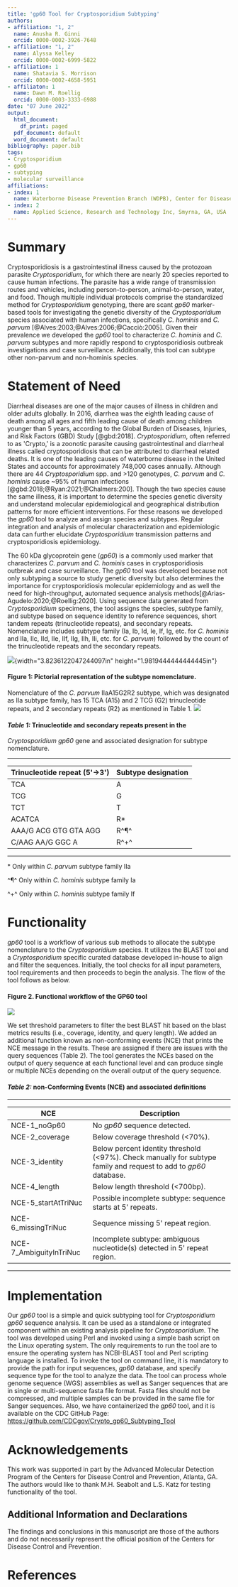 ```yaml
---
title: 'gp60 Tool for Cryptosporidium Subtyping'
authors:
- affiliation: "1, 2"
  name: Anusha R. Ginni
  orcid: 0000-0002-3926-7648
- affiliation: "1, 2"
  name: Alyssa Kelley
  orcid: 0000-0002-6999-5822
- affiliation: 1
  name: Shatavia S. Morrison
  orcid: 0000-0002-4658-5951
- affiliaton: 1
  name: Dawn M. Roellig
  orcid: 0000-0003-3333-6988
date: "07 June 2022"
output:
  html_document:
    df_print: paged
  pdf_document: default
  word_document: default
bibliography: paper.bib
tags:
- Cryptosporidium
- gp60
- subtyping
- molecular surveillance
affiliations:
- index: 1
  name: Waterborne Disease Prevention Branch (WDPB), Center for Disease Control and Prevention, Atlanta, GA, USA 
- index: 2
  name: Applied Science, Research and Technology Inc, Smyrna, GA, USA
---
```


# Summary

Cryptosporidiosis is a gastrointestinal illness caused by the protozoan
parasite *Cryptosporidium*, for which there are nearly 20 species
reported to cause human infections. The parasite has a wide range of
transmission routes and vehicles, including person-to-person,
animal-to-person, water, and food. Though multiple individual protocols
comprise the standardized method for *Cryptosporidium* genotyping, there
are scant *gp60* marker-based tools for investigating the genetic
diversity of the *Cryptosporidium* species associated with human
infections, specifically *C. hominis* and *C. parvum* [@Alves:2003;@Alves:2006;@Cacciò:2005]. Given
their prevalence we developed the *gp60* tool to characterize *C.
hominis* and *C. parvum* subtypes and more rapidly respond to
cryptosporidiosis outbreak investigations and case surveillance.
Additionally, this tool can subtype other non-parvum and non-hominis
species.

# Statement of Need

Diarrheal diseases are one of the major causes of illness in children
and older adults globally. In 2016, diarrhea was the eighth leading
cause of death among all ages and fifth leading cause of death among
children younger than 5 years, according to the Global Burden of
Diseases, Injuries, and Risk Factors (GBD) Study [@gbd:2018].
*Cryptosporidium*, often referred to as 'Crypto,' is a zoonotic parasite
causing gastrointestinal and diarrheal illness called cryptosporidiosis
that can be attributed to diarrheal related deaths. It is one of the
leading causes of waterborne disease in the United States and accounts
for approximately 748,000 cases annually. Although there are 44
*Cryptosporidium* spp. and \>120 genotypes, *C. parvum* and *C. hominis*
cause \~95% of human infections [@gbd:2018;@Ryan:2021;@Chalmers:200]. Though the two species cause
the same illness, it is important to determine the species genetic
diversity and understand molecular epidemiological and geographical
distribution patterns for more efficient interventions. For these
reasons we developed the *gp60* tool to analyze and assign species and
subtypes. Regular integration and analysis of molecular characterization
and epidemiologic data can further elucidate *Cryptosporidium*
transmission patterns and cryptosporidiosis epidemiology.

The 60 kDa glycoprotein gene (*gp60*) is a commonly used marker that
characterizes *C. parvum* and *C. hominis* cases in cryptosporidiosis
outbreak and case surveillance. The *gp60* tool was developed because
not only subtyping a source to study genetic diversity but also
determines the importance for cryptosporidiosis molecular epidemiology
and as well the need for high-throughput, automated sequence analysis
methods[@Arias-Agudelo:2020;@Roellig:2020]. Using sequence data generated from *Cryptosporidium* specimens,
the tool assigns the species, subtype family, and subtype based on
sequence identity to reference sequences, short tandem repeats
(trinucleotide repeats), and secondary repeats. Nomenclature includes
subtype family (Ia, Ib, Id, Ie, If, Ig, etc. for *C. hominis* and IIa,
IIc, IId, IIe, IIf, IIg, IIh, IIi, etc. for *C. parvum*) followed by the
count of the trinucleotide repeats and the secondary repeats.

![](Paper/Nomenclature.png){width="3.8236122047244097in"
height="1.9819444444444445in"}

#### Figure 1: Pictorial representation of the subtype nomenclature. 
Nomenclature of the *C. parvum* IIaA15G2R2 subtype, which was designated as IIa subtype family, has 15 TCA (A15) and 2 TCG (G2) trinucleotide repeats, and 2 secondary repeats (R2) as mentioned in Table 1.
![](./Nomenclature.png)


#### *Table 1:* Trinucleotide and secondary repeats present in the
*Cryptosporidium* *gp60* gene and associated designation for subtype
nomenclature.

  ---------------------------------- -------------------
  |Trinucleotide repeat (5'→3') | Subtype designation|
  | --- | --- |
  |TCA        |                 A
  | TCG       |                 G
  | TCT       |                 T
  | ACATCA     |                R\*
  | AAA/G ACG GTG GTA AGG    |  R^¶^
  | C/AAG AA/G GGC A    |       R^+^
  ---------------------------------- -------------------

\* Only within *C. parvum* subtype family IIa

^¶^ Only within *C. hominis* subtype family Ia

^+^ Only within *C. hominis* subtype family If

# Functionality

*gp60* tool is a workflow of various sub methods to allocate the subtype
nomenclature to the *Cryptosporidium* species. It utilizes the BLAST
tool and a *Cryptosporidium* specific curated database developed
in-house to align and filter the sequences. Initially, the tool checks
for all input parameters, tool requirements and then proceeds to begin
the analysis. The flow of the tool follows as below.


#### Figure 2. Functional workflow of the GP60 tool
![](./Workflow.PNG)

We set threshold parameters to filter the best BLAST hit based on the
blast metrics results (i.e., coverage, identity, and query length). We
added an additional function known as non-conforming events (NCE) that
prints the NCE message in the results. These are assigned if there are
issues with the query sequences (Table 2). The tool generates the NCEs
based on the output of query sequence at each functional level and can
produce single or multiple NCEs depending on the overall output of the
query sequence.

#### *Table 2:* non-Conforming Events (NCE) and associated definitions

  -------------------------- --------------------------------------------------------------------------------------------------------------------
  | NCE                 |       Description |
  | --- | --- |
  | NCE-1\_noGp60              | No *gp60* sequence detected. |
  | NCE-2\_coverage            | Below coverage threshold (\<70%). | 
  | NCE-3\_identity            | Below percent identity threshold (\<97%). Check manually for subtype family and request to add to *gp60* database. |
  | NCE-4\_length              | Below length threshold (\<700bp). |
  | NCE-5\_startAtTriNuc       | Possible incomplete subtype: sequence starts at 5\' repeats. |
  | NCE-6\_missingTriNuc       | Sequence missing 5\' repeat region. |
  | NCE-7\_AmbiguityInTriNuc   | Incomplete subtype: ambiguous nucleotide(s) detected in 5\' repeat region. |
  -------------------------- --------------------------------------------------------------------------------------------------------------------

# Implementation

Our *gp60* tool is a simple and quick subtyping tool for
*Cryptosporidium* *gp60* sequence analysis. It can be used as a
standalone or integrated component within an existing analysis pipeline
for *Cryptosporidium*. The tool was developed using Perl and invoked
using a simple bash script on the Linux operating system. The only
requirements to run the tool are to ensure the operating system has
NCBI-BLAST tool and Perl scripting language is installed. To invoke the
tool on command line, it is mandatory to provide the path for input
sequences, *gp60* database, and specify sequence type for the tool to
analyze the data. The tool can process whole genome sequence (WGS)
assemblies as well as Sanger sequences that are in single or
multi-sequence fasta file format. Fasta files should not be compressed,
and multiple samples can be provided in the same file for Sanger
sequences. Also, we have containerized the *gp60* tool, and it is
available on the CDC GitHub Page:
<https://github.com/CDCgov/Crypto_gp60_Subtyping_Tool>

# Acknowledgements

This work was supported in part by the Advanced Molecular Detection
Program of the Centers for Disease Control and Prevention, Atlanta, GA.
The authors would like to thank M.H. Seabolt and L.S. Katz for testing
functionality of the tool.

## Additional Information and Declarations

The findings and conclusions in this manuscript are those of the authors
and do not necessarily represent the official position of the Centers
for Disease Control and Prevention.

# References
